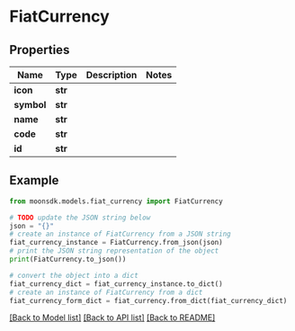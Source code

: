 # FiatCurrency

## Properties

| Name       | Type    | Description | Notes |
| ---------- | ------- | ----------- | ----- |
| **icon**   | **str** |             |       |
| **symbol** | **str** |             |       |
| **name**   | **str** |             |       |
| **code**   | **str** |             |       |
| **id**     | **str** |             |       |

## Example

```python
from moonsdk.models.fiat_currency import FiatCurrency

# TODO update the JSON string below
json = "{}"
# create an instance of FiatCurrency from a JSON string
fiat_currency_instance = FiatCurrency.from_json(json)
# print the JSON string representation of the object
print(FiatCurrency.to_json())

# convert the object into a dict
fiat_currency_dict = fiat_currency_instance.to_dict()
# create an instance of FiatCurrency from a dict
fiat_currency_form_dict = fiat_currency.from_dict(fiat_currency_dict)
```

[\[Back to Model list\]](./#documentation-for-models) [\[Back to API list\]](./#documentation-for-api-endpoints) [\[Back to README\]](./)
